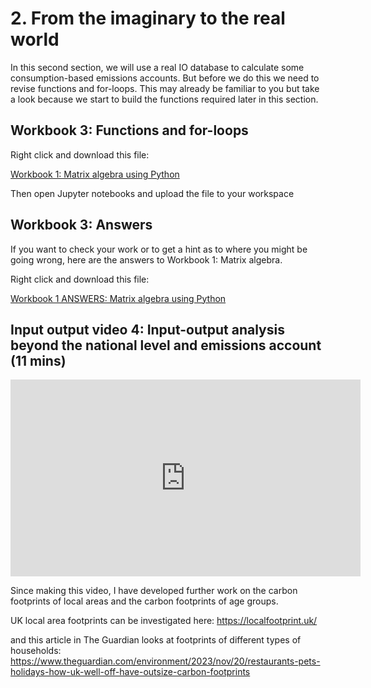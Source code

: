 # 2. From the imaginary to the real world

In this second section, we will use a real IO database to calculate some consumption-based emissions accounts. But before we do this we need to revise functions and for-loops. This may already be familiar to you but take a look because we start to build the functions required later in this section.

## Workbook 3: Functions and for-loops

Right click and download this file:

<a href="https://dataverse.harvard.edu/api/access/datafile/8079352" download>
  Workbook 1: Matrix algebra using Python
</a>

Then open Jupyter notebooks and upload the file to your workspace

## Workbook 3: Answers

If you want to check your work or to get a hint as to where you might be going wrong, here are the answers to Workbook 1: Matrix algebra.

Right click and download this file:

<a href="https://dataverse.harvard.edu/api/access/datafile/8079359" download>
  Workbook 1 ANSWERS: Matrix algebra using Python 
</a>

## Input output video 4: Input-output analysis beyond the national level and emissions account (11 mins)

<iframe width="560" height="315" src="https://www.youtube.com/embed/ohwT3OZsGjY?si=HXrPQM2kxIb8H1VI" title="YouTube video player" frameborder="0" allow="accelerometer; autoplay; clipboard-write; encrypted-media; gyroscope; picture-in-picture; web-share" allowfullscreen></iframe>


Since making this video, I have developed further work on the carbon footprints of local areas and the carbon footprints of age groups.

UK local area footprints can be investigated here: https://localfootprint.uk/

and this article in The Guardian looks at footprints of different types of households: https://www.theguardian.com/environment/2023/nov/20/restaurants-pets-holidays-how-uk-well-off-have-outsize-carbon-footprints

